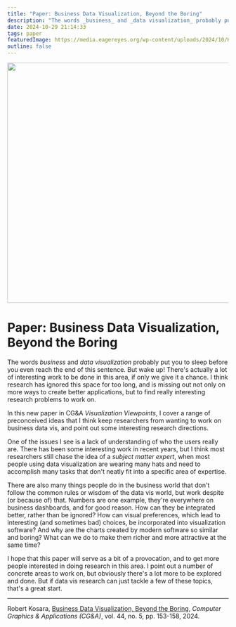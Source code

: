 ```yaml
---
title: "Paper: Business Data Visualization, Beyond the Boring"
description: "The words _business_ and _data visualization_ probably put you to sleep before you even reach the end of this sentence. But wake up! There's actually a lot of interesting work to be done in this area, if only we give it a chance."
date: 2024-10-29 21:14:33
tags: paper
featuredImage: https://media.eagereyes.org/wp-content/uploads/2024/10/Kosara-CGA-2024-thumb.png
outline: false
---
```


<p align="center"><img src="https://media.eagereyes.org/wp-content/uploads/2024/10/Kosara-CGA-2024-thumb.png" width="600" height="547" /></p>

# Paper: Business Data Visualization, Beyond the Boring

The words _business_ and _data visualization_ probably put you to sleep before you even reach the end of this sentence. But wake up! There's actually a lot of interesting work to be done in this area, if only we give it a chance. I think research has ignored this space for too long, and is missing out not only on more ways to create better applications, but to find really interesting research problems to work on.

In this new paper in CG&amp;A _Visualization Viewpoints_, I cover a range of preconceived ideas that I think keep researchers from wanting to work on business data vis, and point out some interesting research directions. 

One of the issues I see is a lack of understanding of who the users really are. There has been some interesting work in recent years, but I think most researchers still chase the idea of a _subject matter expert_, when most people using data visualization are wearing many hats and need to accomplish many tasks that don't neatly fit into a specific area of expertise.

There are also many things people do in the business world that don't follow the common rules or wisdom of the data vis world, but work despite (or because of) that. Numbers are one example, they're everywhere on business dashboards, and for good reason. How can they be integrated better, rather than be ignored? How can visual preferences, which lead to interesting (and sometimes bad) choices, be incorporated into visualization software? And why are the charts created by modern software so similar and boring? What can we do to make them richer and more attractive at the same time?

I hope that this paper will serve as a bit of a provocation, and to get more people interested in doing research in this area. I point out a number of concrete areas to work on, but obviously there's a lot more to be explored and done. But if data vis research can just tackle a few of these topics, that's a great start.

<hr />

Robert Kosara, <a href="/publications/Kosara-CGA-2024">Business Data Visualization, Beyond the Boring</a>, <em>Computer Graphics &amp; Applications (CG&amp;A)</em>, vol. 44, no. 5, pp. 153-158, 2024.


<PostedBy />

